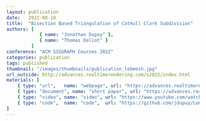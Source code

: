 ```yaml
---
layout: publication
date:   2022-08-10
title:  "Bisection Based Triangulation of Catmull Clark Subdivision"
authors: [
            { name: "Jonathan Dupuy" },
            { name: "Thomas Deliot" }
         ]
conference: "ACM SIGGRAPH Courses 2022"
categories: publication
tags: published
thumbnail: "/images/thumbnails/publication_lebmesh.jpg"
url_outside: http://advances.realtimerendering.com/s2022/index.html
materials: [
    { type: "url",   name: "webpage", url: "https://advances.realtimerendering.com/s2022/index.html#_Bisection_Based_Triangulation" },
    { type: "document", name: "short paper", url: "https://advances.realtimerendering.com/s2022/LebCatmullClark.pdf" },
    { type: "video", name: "video", url: "https://www.youtube.com/watch?v=p5tI2ddzMC4" },
    { type: "code",  name: "code",  url: "https://github.com/jdupuy/LongestEdgeBisection2D/" }
]
---
```


<!-- With the `url_outside` tag, I can reference an outside blog / website -->
